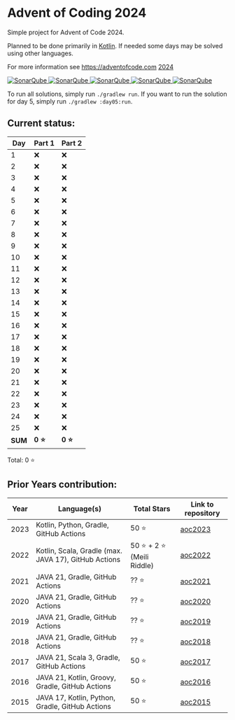 # Advent of Coding 2024

Simple project for Advent of Code 2024.

Planned to be done primarily in [Kotlin](https://kotlinlang.org). If needed some days may be solved using other 
languages.

For more information see https://adventofcode.com [2024](https://adventofcode.com/2024)

[![SonarQube](https://sonarcloud.io/api/project_badges/measure?project=de.havox_design.aoc2024%3Aadvent_of_code_2024&metric=alert_status "The current SonarQube analysis status")
![SonarQube](https://sonarcloud.io/api/project_badges/measure?project=de.havox_design.aoc2024%3Aadvent_of_code_2024&metric=coverage "The current coverage")
![SonarQube](https://sonarcloud.io/api/project_badges/measure?project=de.havox_design.aoc2024%3Aadvent_of_code_2024&metric=bugs "The current number of SonarQube bugs")
![SonarQube](https://sonarcloud.io/api/project_badges/measure?project=de.havox_design.aoc2024%3Aadvent_of_code_2024&metric=vulnerabilities "The current number of SonarQube vulnerabilities")
![SonarQube](https://sonarcloud.io/api/project_badges/measure?project=de.havox_design.aoc2024%3Aadvent_of_code_2024&metric=code_smells "The current number of SonarQube code smells")](https://sonarcloud.io/dashboard?id=de.havox_design.aoc2024%3Aadvent_of_code_2024)

To run all solutions, simply run `./gradlew run`. If you want to run the solution for day 5, simply run
`./gradlew :day05:run`.

## Current status:

| Day     | Part 1  | Part 2  |
|---------|---------|---------|
| 1       | ❌       | ❌       |
| 2       | ❌       | ❌       |
| 3       | ❌       | ❌       |
| 4       | ❌       | ❌       |
| 5       | ❌       | ❌       |
| 6       | ❌       | ❌       |
| 7       | ❌       | ❌       |
| 8       | ❌       | ❌       |
| 9       | ❌       | ❌       |
| 10      | ❌       | ❌       |
| 11      | ❌       | ❌       |
| 12      | ❌       | ❌       |
| 13      | ❌       | ❌       |
| 14      | ❌       | ❌       |
| 15      | ❌       | ❌       |
| 16      | ❌       | ❌       |
| 17      | ❌       | ❌       |
| 18      | ❌       | ❌       |
| 19      | ❌       | ❌       |
| 20      | ❌       | ❌       |
| 21      | ❌       | ❌       |
| 22      | ❌       | ❌       |
| 23      | ❌       | ❌       |
| 24      | ❌       | ❌       |
| 25      | ❌       | ❌       |
| **SUM** | **0 ⭐** | **0 ⭐** |

Total: 0 ⭐

## Prior Years contribution:
| Year | Language(s)                                          | Total Stars               | Link to repository                                  |
|------|------------------------------------------------------|---------------------------|-----------------------------------------------------|
| 2023 | Kotlin, Python, Gradle, GitHub Actions               | 50 ⭐                      | [aoc2023](https://github.com/Gentleman1983/aoc2023) |
| 2022 | Kotlin, Scala, Gradle (max. JAVA 17), GitHub Actions | 50 ⭐ + 2 ⭐ (Meili Riddle) | [aoc2022](https://github.com/Gentleman1983/aoc2022) |
| 2021 | JAVA 21, Gradle, GitHub Actions                      | ?? ⭐                      | [aoc2021](https://github.com/Gentleman1983/aoc2021) |
| 2020 | JAVA 21, Gradle, GitHub Actions                      | ?? ⭐                      | [aoc2020](https://github.com/Gentleman1983/aoc2020) |
| 2019 | JAVA 21, Gradle, GitHub Actions                      | ?? ⭐                      | [aoc2019](https://github.com/Gentleman1983/aoc2019) |
| 2018 | JAVA 21, Gradle, GitHub Actions                      | ?? ⭐                      | [aoc2018](https://github.com/Gentleman1983/aoc2018) |
| 2017 | JAVA 21, Scala 3, Gradle, GitHub Actions             | 50 ⭐                      | [aoc2017](https://github.com/Gentleman1983/aoc2017)  |
| 2016 | JAVA 21, Kotlin, Groovy, Gradle, GitHub Actions      | 50 ⭐                      | [aoc2016](https://github.com/Gentleman1983/aoc2016) |
| 2015 | JAVA 17, Kotlin, Python, Gradle, GitHub Actions      | 50 ⭐                      | [aoc2015](https://github.com/Gentleman1983/aoc2015) |
